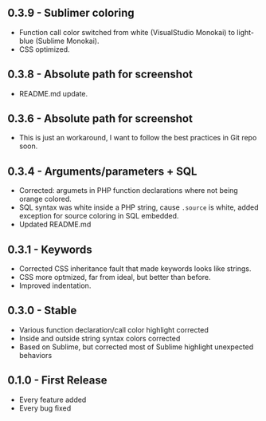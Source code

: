 ## 0.3.9 - Sublimer coloring
* Function call color switched from white (VisualStudio Monokai) to light-blue (Sublime Monokai).
* CSS optimized.

## 0.3.8 - Absolute path for screenshot
* README.md update.

## 0.3.6 - Absolute path for screenshot
* This is just an workaround, I want to follow the best practices in Git repo soon.

## 0.3.4 - Arguments/parameters + SQL
* Corrected: argumets in PHP function declarations where not being orange colored.
* SQL syntax was white inside a PHP string, cause `.source` is white, added exception for source coloring in SQL embedded.
* Updated README.md

## 0.3.1 - Keywords
* Corrected CSS inheritance fault that made keywords looks like strings.
* CSS more optmized, far from ideal, but better than before.
* Improved indentation.

## 0.3.0 - Stable
* Various function declaration/call color highlight corrected
* Inside and outside string syntax colors corrected
* Based on Sublime, but corrected most of Sublime highlight unexpected behaviors

## 0.1.0 - First Release
* Every feature added
* Every bug fixed
